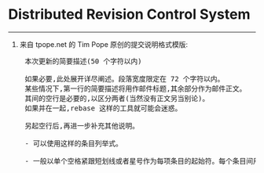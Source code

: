 # Distributed Revision Control System
---
1. 来自 tpope.net 的 Tim Pope 原创的提交说明格式模版:
<pre>
    本次更新的简要描述(50 个字符以内)  
        
    如果必要,此处展开详尽阐述。段落宽度限定在 72 个字符以内。
    某些情况下,第一行的简要描述将用作邮件标题,其余部分作为邮件正文。
    其间的空行是必要的,以区分两者(当然没有正文另当别论)。
    如果并在一起,rebase 这样的工具就可能会迷惑。  
    
    另起空行后,再进一步补充其他说明。  
    
    - 可以使用这样的条目列举式。  
    
    - 一般以单个空格紧跟短划线或者星号作为每项条目的起始符。每个条目间用一空行隔开。
</pre>